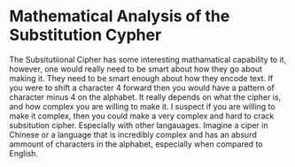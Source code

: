 # Mathematical Analysis of the Substitution Cypher

The Subsitutiional Cipher has some interesting mathamatical capability to it, however, one would really need to be smart about how they go about making it. They need to be smart enough about how they encode text. If you were to shift a character 4 forward then you would have a pattern of character minus 4 on the alphabet. It really depends on what the cipher is, and how complex you are willing to make it. I suspect if you are willing to make it complex, then you could make a very complex and hard to crack subsitution cipher. Especially with other langauages. Imagine a ciper in Chinese or a language that is incredibly complex and has an absurd ammount of characters in the alphabet, especially when compared to English. 
